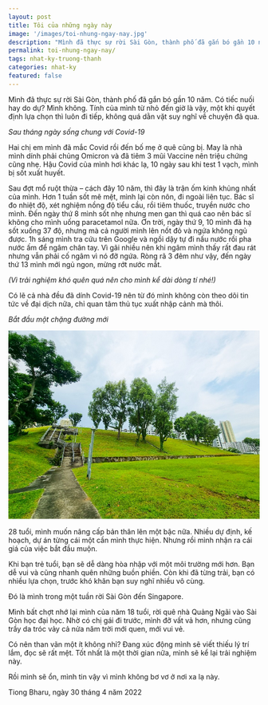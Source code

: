 ```yaml
---
layout: post
title: Tôi của những ngày này  
image: '/images/toi-nhung-ngay-nay.jpg'
description: "Mình đã thực sự rời Sài Gòn, thành phố đã gắn bó gần 10 năm. Có tiếc nuối hay do dự? Mình không." 
permalink: toi-nhung-ngay-nay/
tags: nhat-ky-truong-thanh
categories: nhat-ky
featured: false
---
```

Mình đã thực sự rời Sài Gòn, thành phố đã gắn bó gần 10 năm. Có tiếc nuối hay do dự? Mình không. Tính của mình từ nhỏ đến giờ là vậy, một khi quyết định lựa chọn thì luôn đi tiếp, không quá dằn vặt suy nghĩ về chuyện đã qua.

_Sau tháng ngày sống chung với Covid-19_

Hai chị em mình đã mắc Covid rồi đến bố mẹ ở quê cũng bị. May là nhà mình dính phải chủng Omicron và đã tiêm 3 mũi Vaccine nên triệu chứng cũng nhẹ. Hậu Covid của mình hơi khác lạ, 10 ngày sau khi test 1 vạch, mình bị sốt xuất huyết.

Sau đợt mổ ruột thừa – cách đây 10 năm, thì đây là trận ốm kinh khủng nhất của mình. Hơn 1 tuần sốt mê mệt, mình lại còn nôn, đi ngoài liên tục. Bác sĩ đo nhiệt độ, xét nghiệm nồng độ tiểu cầu, rồi tiêm thuốc, truyền nước cho mình. Đến ngày thứ 8 mình sốt nhẹ nhưng men gan thì quá cao nên bác sĩ không cho mình uống paracetamol nữa. Ơn trời, ngày thứ 9, 10 mình đã hạ sốt xuống 37 độ, nhưng mà cả người mình lên nốt đỏ và ngứa không ngủ được. 1h sáng mình tra cứu trên Google và ngồi dậy tự đi nấu nước rồi pha nước ấm để ngâm chân tay. Vì gãi nhiều nên khi ngâm mình thấy rất đau rát nhưng vẫn phải cố ngâm vì nó đỡ ngứa. Ròng rã 3 đêm như vậy, đến ngày thứ 13 mình mới ngủ ngon, mừng rớt nước mắt. 

_(Vì trải nghiệm khó quên quá nên cho mình kể dài dòng tí nhé!)_

Có lẽ cả nhà đều đã dính Covid-19 nên từ đó mình không còn theo dõi tin tức về đại dịch nữa, chỉ quan tâm thủ tục xuất nhập cảnh mà thôi. 

_Bắt đầu một chặng đường mới_

![Chặng đường phía trước](/images/toi-nhung-ngay-nay-1.jpg)

28 tuổi, mình muốn nâng cấp bản thân lên một bậc nữa. Nhiều dự định, kế hoạch, dự án từng cái một cần mình thực hiện. Nhưng rồi mình nhận ra cái giá của việc bắt đầu muộn. 

Khi bạn trẻ tuổi, bạn sẽ dễ dàng hòa nhập với một môi trường mới hơn. Bạn dễ vui và cũng nhanh quên những buồn phiền. Còn khi đã từng trải, bạn có nhiều lựa chọn, trước khó khăn bạn suy nghĩ nhiều vô cùng.

Đó là mình trong một tuần rời Sài Gòn đến Singapore. 

Mình bất chợt nhớ lại mình của năm 18 tuổi, rời quê nhà Quảng Ngãi vào Sài Gòn học đại học. Nhờ có chị gái đi trước, mình đỡ vất vả hơn, nhưng cũng trầy da tróc vảy cả nửa năm trời mới quen, mới vui vẻ.

Có nên than vãn một ít không nhỉ? Đang xúc động mình sẽ viết thiếu lý trí lắm, đọc sẽ rất mệt. Tốt nhất là một thời gian nữa, mình sẽ kể lại trải nghiệm này.

Rồi mình sẽ ổn, mình tin vậy vì mình không bơ vơ ở nơi xa lạ này.

Tiong Bharu, ngày 30 tháng 4 năm 2022

